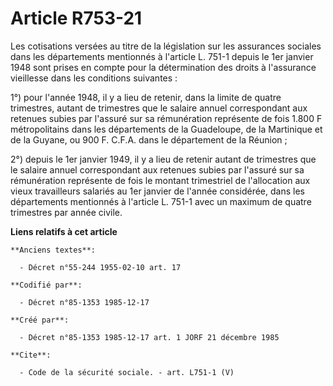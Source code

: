 # Article R753-21

Les cotisations versées au titre de la législation sur les assurances sociales dans les départements mentionnés à l'article
L. 751-1 depuis le 1er janvier 1948 sont prises en compte pour la détermination des droits à l'assurance vieillesse dans les
conditions suivantes : 

1°) pour l'année 1948, il y a lieu de retenir, dans la limite de quatre trimestres, autant de trimestres que le salaire
annuel correspondant aux retenues subies par l'assuré sur sa rémunération représente de fois 1.800 F métropolitains dans les
départements de la Guadeloupe, de la Martinique et de la Guyane, ou 900 F. C.F.A. dans le département de la Réunion ; 

2°) depuis le 1er janvier 1949, il y a lieu de retenir autant de trimestres que le salaire annuel correspondant aux retenues
subies par l'assuré sur sa rémunération représente de fois le montant trimestriel de l'allocation aux vieux travailleurs
salariés au 1er janvier de l'année considérée, dans les départements mentionnés à l'article L. 751-1 avec un maximum de
quatre trimestres par année civile.

**Liens relatifs à cet article**

	**Anciens textes**:

	  - Décret n°55-244 1955-02-10 art. 17

	**Codifié par**:

	  - Décret n°85-1353 1985-12-17

	**Créé par**:

	  - Décret n°85-1353 1985-12-17 art. 1 JORF 21 décembre 1985

	**Cite**:

	  - Code de la sécurité sociale. - art. L751-1 (V)
